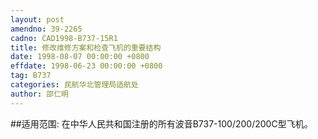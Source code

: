 ```yaml
---
layout: post
amendno: 39-2265
cadno: CAD1998-B737-15R1
title: 修改维修方案和检查飞机的重要结构
date: 1998-08-07 00:00:00 +0800
effdate: 1998-06-23 00:00:00 +0800
tag: B737
categories: 民航华北管理局适航处
author: 邵仁明
---
```


##适用范围:
在中华人民共和国注册的所有波音B737-100/200/200C型飞机。

